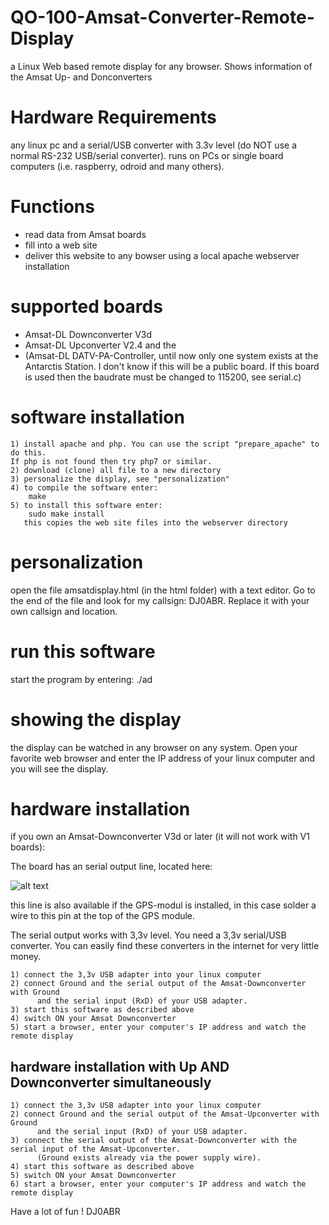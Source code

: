 # QO-100-Amsat-Converter-Remote-Display
a Linux Web based remote display for any browser. Shows information of the Amsat Up- and Donconverters

# Hardware Requirements
any linux pc and a serial/USB converter with 3.3v level (do NOT use a normal RS-232 USB/serial converter).
runs on PCs or single board computers (i.e. raspberry, odroid and many others).

# Functions
* read data from Amsat boards
* fill into a web site
* deliver this website to any bowser using a local apache webserver installation

# supported boards
* Amsat-DL Downconverter V3d
* Amsat-DL Upconverter V2.4
and the 
* (Amsat-DL DATV-PA-Controller, until now only one system exists at the Antarctis Station. I don't know if this will be a public board. If this board is used then the baudrate must be changed to 115200, see serial.c)

# software installation

    1) install apache and php. You can use the script "prepare_apache" to do this. 
    If php is not found then try php7 or similar.
    2) download (clone) all file to a new directory
    3) personalize the display, see "personalization"
    4) to compile the software enter:  
        make
    5) to install this software enter:
        sudo make install
       this copies the web site files into the webserver directory

# personalization
open the file amsatdisplay.html (in the html folder) with a text editor. Go to the end of the file and look for my callsign: DJ0ABR. 
Replace it with your own callsign and location.

# run this software
start the program by entering:  ./ad

# showing the display

the display can be watched in any browser on any system.
Open your favorite web browser and enter the IP address of your linux computer and you will see the display.

# hardware installation

if you own an Amsat-Downconverter V3d or later (it will not work with V1 boards):

The board has an serial output line, located here:

![alt text](https://www.helitron.de/dj0abr/images/sat/amsat/upconv/a1.png)

this line is also available if the GPS-modul is installed, in this case solder a wire to this pin at the top of the GPS module.

The serial output works with 3,3v level. You need a 3,3v serial/USB converter. You can easily find these converters in the internet for very little money.

    1) connect the 3,3v USB adapter into your linux computer
    2) connect Ground and the serial output of the Amsat-Downconverter with Ground 
          and the serial input (RxD) of your USB adapter.
    3) start this software as described above
    4) switch ON your Amsat Downconverter
    5) start a browser, enter your computer's IP address and watch the remote display
    
## hardware installation with Up AND Downconverter simultaneously
    
    1) connect the 3,3v USB adapter into your linux computer
    2) connect Ground and the serial output of the Amsat-Upconverter with Ground 
          and the serial input (RxD) of your USB adapter.
    3) connect the serial output of the Amsat-Downconverter with the serial input of the Amsat-Upconverter.
          (Ground exists already via the power supply wire).
    4) start this software as described above
    5) switch ON your Amsat Downconverter
    6) start a browser, enter your computer's IP address and watch the remote display
    
Have a lot of fun !
DJ0ABR
